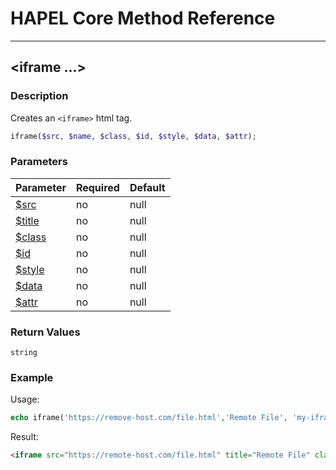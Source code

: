 # HAPEL Core Method Reference

---
## \<iframe ...>


### Description

Creates an `<iframe>` html tag.

```php
iframe($src, $name, $class, $id, $style, $data, $attr);
```

### Parameters

| Parameter                        | Required  | Default |
|----------------------------------|-----------|---------|
| [$src](../attributes/src.md)     | no        | null    |
| [$title](../attributes/title.md) | no        | null    |
| [$class](../attributes/class.md) | no        | null    |
| [$id](../attributes/id.md)       | no        | null    |
| [$style](../attributes/style.md) | no        | null    |
| [$data](../attributes/data.md)   | no        | null    |
| [$attr](../attributes/attr.md)   | no        | null    |

 
### Return Values

`string`

### Example

Usage:
```php
echo iframe('https://remove-host.com/file.html','Remote File', 'my-iframe');
```
Result:
```html
<iframe src="https://remote-host.com/file.html" title="Remote File" class="my-iframe"></iframe>
```